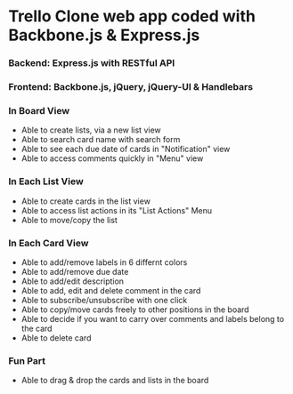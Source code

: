 # Trello Clone web app coded with Backbone.js & Express.js

### Backend: Express.js with RESTful API
### Frontend: Backbone.js, jQuery, jQuery-UI & Handlebars

### In Board View
* Able to create lists, via a new list view
* Able to search card name with search form
* Able to see each due date of cards in "Notification" view
* Able to access comments quickly in "Menu" view

### In Each List View
* Able to create cards in the list view
* Able to access list actions in its "List Actions" Menu
* Able to move/copy the list

### In Each Card View
* Able to add/remove labels in 6 differnt colors
* Able to add/remove due date
* Able to add/edit description
* Able to add, edit and delete comment in the card
* Able to subscribe/unsubscribe with one click
* Able to copy/move cards freely to other positions in the board
* Able to decide if you want to carry over comments and labels belong to the card
* Able to delete card

### Fun Part
* Able to drag & drop the cards and lists in the board